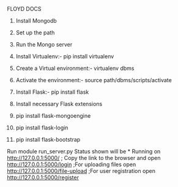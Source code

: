 FLOYD DOCS

1. Install Mongodb
2. Set up the path
3. Run the Mongo server
       
4. Install Virtualenv:- 
   pip install virtualenv

5. Create a Virtual environment:- 
   virtualenv dbms

6. Activate the environment:- 
   source path/dbms/scripts/activate

7. Install Flask:- 
   pip install flask

8.  Install necessary Flask extensions
9.  pip install flask-mongoengine
10. pip install flask-login
11. pip install flask-bootstrap

Run module run_server.py
Status shown will be * Running on http://127.0.0.1:5000/ ; 
Copy the link to the browser and open http://127.0.0.1:5000/login
 ;For uploading files open http://127.0.0.1:5000/file-upload
 ;For user registration open http://127.0.0.1:5000/register


